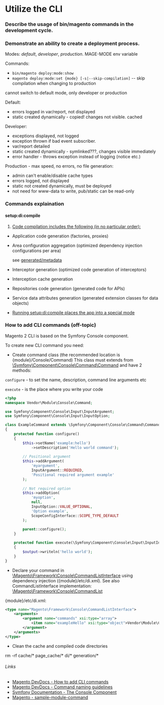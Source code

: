 # Utilize the CLI

### Describe the usage of bin/magento commands in the development cycle.

### Demonstrate an ability to create a deployment process.
Modes: *default*, *developer*, *production*. MAGE-MODE env variable

Commands:

- `bin/magento deploy:mode:show`
- `magento deploy:mode:set {mode} [-s|--skip-compilation]` -- skip compilation when changing to production

cannot switch to default mode, only developer or production

Default:

- errors logged in var/report, not displayed
- static created dynamically - copied! changes not visible. cached

Developer:

- exceptions displayed, not logged
- exception thrown if bad event subscriber.
- var/report detailed
- static created dynamically - symlinked???, changes visible immediately
- error handler - throws exception instead of logging (notice etc.)

Production - max speed, no errors, no file generation:

- admin can't enable/disable cache types
- errors logged, not displayed
- static not created dynamically, must be deployed
- not need for www-data to write, pub/static can be read-only

### Commands explaination
#### setup:di:compile
1. [Code compilation includes the following (in no particular order):](https://devdocs.magento.com/guides/v2.2/config-guide/cli/config-cli-subcommands-compiler.html)
* Application code generation (factories, proxies)
* Area configuration aggregation (optimized dependency injection configurations per area)

   see [generated/metadata](https://devdocs.magento.com/guides/v2.3/extension-dev-guide/code-generation.html#codegen-om)
* Interceptor generation (optimized code generation of interceptors)
* Interception cache generation
* Repositories code generation (generated code for APIs)
* Service data attributes generation (generated extension classes for data objects)
* [Running setup:di:compile places the app into a special mode](https://www.cadence-labs.com/2017/07/magento-2-run-setupdicompile/) 

### How to add CLI commands (off-topic)

Magento 2 CLI is based on the Symfony Console component.

To create new CLI command you need:
- Create command class (the recommended location is {module}/Console/Command)
This class must extends from [\Symfony\Component\Console\Command\Command](https://github.com/symfony/console/blob/master/Command/Command.php) and have 2 methods:

`configure` -  to set the name, description, command line arguments etc

`execute` - is the place where you write your code

```php
<?php
namespace Vendor\Module\Console\Command;

use Symfony\Component\Console\Input\InputArgument;
use Symfony\Component\Console\Input\InputOption;

class ExampleCommand extends \Symfony\Component\Console\Command\Command
{
    protected function configure()
    {
        $this->setName('example:hello')
            ->setDescription('Hello world command');
        
        // Positional argument
        $this->addArgument(
            'myargument',
            InputArgument::REQUIRED,
            'Positional required argument example'
        );
        
        // Not required option
        $this->addOption(
            'myoption',
            null,
            InputOption::VALUE_OPTIONAL,
            'Option example',
            ScopeConfigInterface::SCOPE_TYPE_DEFAULT
        );
        
        parent::configure();
    }

    protected function execute(\Symfony\Component\Console\Input\InputInterface $input, \Symfony\Component\Console\Output\OutputInterface $output)
    {
        $output->writeln('hello world');
    }
}
```

- Declare your command in [\Magento\Framework\Console\CommandListInterface](https://github.com/magento/magento2/blob/2.3/lib/internal/Magento/Framework/Console/CommandListInterface.php) using dependency injection ({module}/etc/di.xml).
See also CommandListInterface implementation: [\Magento\Framework\Console\CommandList](https://github.com/magento/magento2/blob/2.3/lib/internal/Magento/Framework/Console/CommandList.php)

{module}/etc/di.xml:
```xml
<type name="Magento\Framework\Console\CommandListInterface">
    <arguments>
        <argument name="commands" xsi:type="array">
            <item name="exampleHello" xsi:type="object">Vendor\Module\Console\Command\ExampleCommand</item>
        </argument>
    </arguments>
</type>
```

- Clean the cache and compiled code directories

rm -rf cache/* page_cache/* di/* generation/*

###### Links
- [Magento DevDocs - How to add CLI commands](https://devdocs.magento.com/guides/v2.2/extension-dev-guide/cli-cmds/cli-howto.html)
- [Magento DevDocs - Command naming guidelines](https://devdocs.magento.com/guides/v2.2/extension-dev-guide/cli-cmds/cli-naming-guidelines.html)
- [Symfony Documentation - The Console Component](https://symfony.com/doc/3.4/components/console.html)
- [Magento - sample-module-command](https://github.com/magento/magento2-samples/tree/master/sample-module-command)
